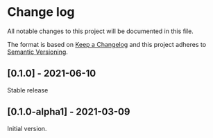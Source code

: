 # Change log
All notable changes to this project will be documented in this file.

The format is based on [Keep a Changelog](http://keepachangelog.com/)
and this project adheres to [Semantic Versioning](http://semver.org/).

## [0.1.0] - 2021-06-10
Stable release

## [0.1.0-alpha1] - 2021-03-09
Initial version.
